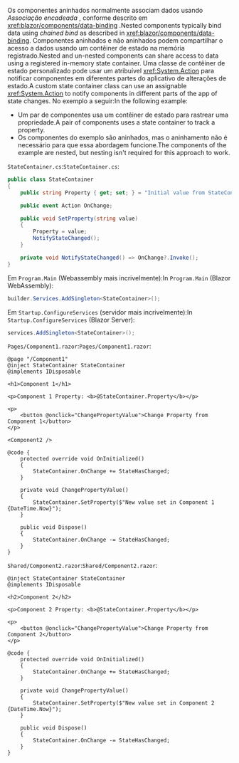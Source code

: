 <span data-ttu-id="2d80a-101">Os componentes aninhados normalmente associam dados usando *Associação encadeada* , conforme descrito em <xref:blazor/components/data-binding> .</span><span class="sxs-lookup"><span data-stu-id="2d80a-101">Nested components typically bind data using *chained bind* as described in <xref:blazor/components/data-binding>.</span></span> <span data-ttu-id="2d80a-102">Componentes aninhados e não aninhados podem compartilhar o acesso a dados usando um contêiner de estado na memória registrado.</span><span class="sxs-lookup"><span data-stu-id="2d80a-102">Nested and un-nested components can share access to data using a registered in-memory state container.</span></span> <span data-ttu-id="2d80a-103">Uma classe de contêiner de estado personalizado pode usar um atribuível <xref:System.Action> para notificar componentes em diferentes partes do aplicativo de alterações de estado.</span><span class="sxs-lookup"><span data-stu-id="2d80a-103">A custom state container class can use an assignable <xref:System.Action> to notify components in different parts of the app of state changes.</span></span> <span data-ttu-id="2d80a-104">No exemplo a seguir:</span><span class="sxs-lookup"><span data-stu-id="2d80a-104">In the following example:</span></span>

* <span data-ttu-id="2d80a-105">Um par de componentes usa um contêiner de estado para rastrear uma propriedade.</span><span class="sxs-lookup"><span data-stu-id="2d80a-105">A pair of components uses a state container to track a property.</span></span>
* <span data-ttu-id="2d80a-106">Os componentes do exemplo são aninhados, mas o aninhamento não é necessário para que essa abordagem funcione.</span><span class="sxs-lookup"><span data-stu-id="2d80a-106">The components of the example are nested, but nesting isn't required for this approach to work.</span></span>

<span data-ttu-id="2d80a-107">`StateContainer.cs`:</span><span class="sxs-lookup"><span data-stu-id="2d80a-107">`StateContainer.cs`:</span></span>

```csharp
public class StateContainer
{
    public string Property { get; set; } = "Initial value from StateContainer";

    public event Action OnChange;

    public void SetProperty(string value)
    {
        Property = value;
        NotifyStateChanged();
    }

    private void NotifyStateChanged() => OnChange?.Invoke();
}
```

<span data-ttu-id="2d80a-108">Em `Program.Main` (Webassembly mais incrivelmente):</span><span class="sxs-lookup"><span data-stu-id="2d80a-108">In `Program.Main` (Blazor WebAssembly):</span></span>

```csharp
builder.Services.AddSingleton<StateContainer>();
```

<span data-ttu-id="2d80a-109">Em `Startup.ConfigureServices` (servidor mais incrivelmente):</span><span class="sxs-lookup"><span data-stu-id="2d80a-109">In `Startup.ConfigureServices` (Blazor Server):</span></span>

```csharp
services.AddSingleton<StateContainer>();
```

<span data-ttu-id="2d80a-110">`Pages/Component1.razor`:</span><span class="sxs-lookup"><span data-stu-id="2d80a-110">`Pages/Component1.razor`:</span></span>

```razor
@page "/Component1"
@inject StateContainer StateContainer
@implements IDisposable

<h1>Component 1</h1>

<p>Component 1 Property: <b>@StateContainer.Property</b></p>

<p>
    <button @onclick="ChangePropertyValue">Change Property from Component 1</button>
</p>

<Component2 />

@code {
    protected override void OnInitialized()
    {
        StateContainer.OnChange += StateHasChanged;
    }

    private void ChangePropertyValue()
    {
        StateContainer.SetProperty($"New value set in Component 1 {DateTime.Now}");
    }

    public void Dispose()
    {
        StateContainer.OnChange -= StateHasChanged;
    }
}
```

<span data-ttu-id="2d80a-111">`Shared/Component2.razor`:</span><span class="sxs-lookup"><span data-stu-id="2d80a-111">`Shared/Component2.razor`:</span></span>

```razor
@inject StateContainer StateContainer
@implements IDisposable

<h2>Component 2</h2>

<p>Component 2 Property: <b>@StateContainer.Property</b></p>

<p>
    <button @onclick="ChangePropertyValue">Change Property from Component 2</button>
</p>

@code {
    protected override void OnInitialized()
    {
        StateContainer.OnChange += StateHasChanged;
    }

    private void ChangePropertyValue()
    {
        StateContainer.SetProperty($"New value set in Component 2 {DateTime.Now}");
    }

    public void Dispose()
    {
        StateContainer.OnChange -= StateHasChanged;
    }
}
```
